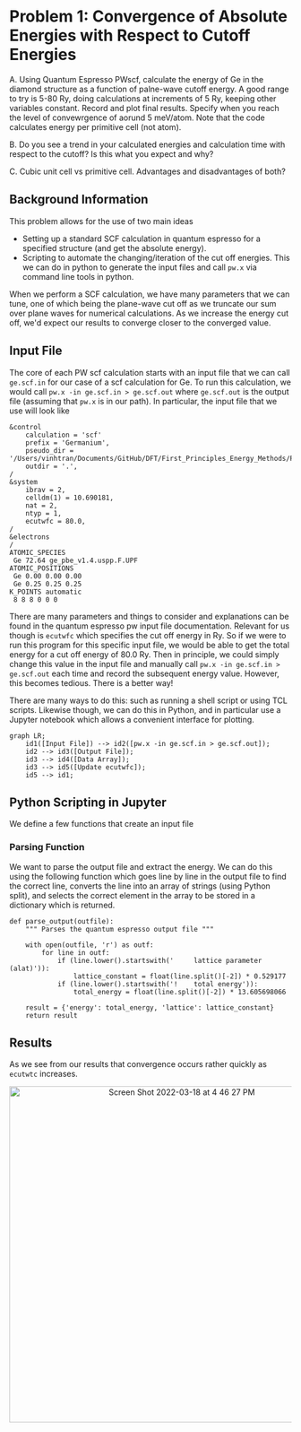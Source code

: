 # Problem 1: Convergence of Absolute Energies with Respect to Cutoff Energies

A. Using Quantum Espresso PWscf, calculate the energy of Ge in the diamond structure as a function of palne-wave cutoff energy. A good range to try is 5-80 Ry, doing calculations at increments of 5 Ry, keeping other variables constant. Record and plot final results. Specify when you reach the level of convewrgence of aorund 5 meV/atom. Note that the code calculates energy per primitive cell (not atom). 

B. Do you see a trend in your calculated energies and calculation time with respect to the cutoff? Is this what you expect and why? 

C. Cubic unit cell vs primitive cell. Advantages and disadvantages of both?

## Background Information

This problem allows for the use of two main ideas
- Setting up a standard SCF calculation in quantum espresso for a specified structure (and get the absolute energy).
- Scripting to automate the changing/iteration of the cut off energies. This we can do in python to generate the input files and call `pw.x` via command line tools in python. 

When we perform a SCF calculation, we have many parameters that we can tune, one of which being the plane-wave cut off as we truncate our sum over plane waves for numerical calculations. As we increase the energy cut off, we'd expect our results to converge closer to the converged value. 


## Input File

The core of each PW scf calculation starts with an input file that we can call `ge.scf.in` for our case of a scf calculation for Ge. To run this calculation, we would call `pw.x -in ge.scf.in > ge.scf.out` where `ge.scf.out` is the output file (assuming that `pw.x` is in our path). In particular, the input file that we use will look like 
```
&control
    calculation = 'scf' 
    prefix = 'Germanium',
    pseudo_dir = '/Users/vinhtran/Documents/GitHub/DFT/First_Principles_Energy_Methods/Problem_1',
    outdir = '.',
/
&system
    ibrav = 2,
    celldm(1) = 10.690181,
    nat = 2,
    ntyp = 1,
    ecutwfc = 80.0,
/
&electrons
/
ATOMIC_SPECIES
 Ge 72.64 ge_pbe_v1.4.uspp.F.UPF
ATOMIC_POSITIONS
 Ge 0.00 0.00 0.00
 Ge 0.25 0.25 0.25
K_POINTS automatic
 8 8 8 0 0 0

```
There are many parameters and things to consider and explanations can be found in the quantum espresso pw input file documentation. Relevant for us though is `ecutwfc` which specifies the cut off energy in Ry. So if we were to run this program for this specific input file, we would be able to get the total energy for a cut off energy of 80.0 Ry. Then in principle, we could simply change this value in the input file and manually call `pw.x -in ge.scf.in > ge.scf.out` each time and record the subsequent energy value. However, this becomes tedious. There is a better way! 

There are many ways to do this: such as running a shell script or using TCL scripts. Likewise though, we can do this in Python, and in particular use a Jupyter notebook which allows a convenient interface for plotting. 

```mermaid
graph LR;
    id1([Input File]) --> id2([pw.x -in ge.scf.in > ge.scf.out]);
    id2 --> id3([Output File]);
    id3 --> id4([Data Array]);
    id3 --> id5([Update ecutwfc]);
    id5 --> id1; 
```

## Python Scripting in Jupyter 
We define a few functions that create an input file 

### Parsing Function
We want to parse the output file and extract the energy. We can do this using the following function which goes line by line in the output file to find the correct line, converts the line into an array of strings (using Python split), and selects the correct element in the array to be stored in a dictionary which is returned. 
```
def parse_output(outfile):
    """ Parses the quantum espresso output file """
    
    with open(outfile, 'r') as outf:
        for line in outf:
            if (line.lower().startswith('     lattice parameter (alat)')):
                lattice_constant = float(line.split()[-2]) * 0.529177
            if (line.lower().startswith('!    total energy')):
                total_energy = float(line.split()[-2]) * 13.605698066
    
    result = {'energy': total_energy, 'lattice': lattice_constant}
    return result 
```


## Results 
As we see from our results that convergence occurs rather quickly as `ecutwtc` increases. 
<p align="center">
<img width="600" alt="Screen Shot 2022-03-18 at 4 46 27 PM" src="https://user-images.githubusercontent.com/76876169/159097636-582cf54e-d133-4b8d-901f-c9fc7980bc18.png">
</p>
